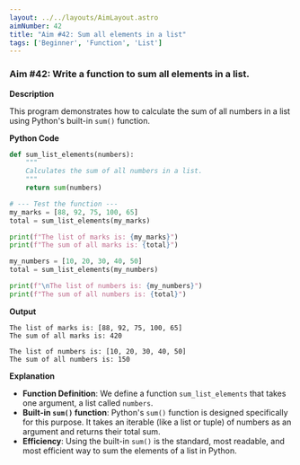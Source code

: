 ```yaml
---
layout: ../../layouts/AimLayout.astro
aimNumber: 42
title: "Aim #42: Sum all elements in a list"
tags: ['Beginner', 'Function', 'List']
---
```


### Aim #42: Write a function to sum all elements in a list.

**Description**

This program demonstrates how to calculate the sum of all numbers in a list using Python's built-in `sum()` function.

**Python Code**

```python
def sum_list_elements(numbers):
    """
    Calculates the sum of all numbers in a list.
    """
    return sum(numbers)

# --- Test the function ---
my_marks = [88, 92, 75, 100, 65]
total = sum_list_elements(my_marks)

print(f"The list of marks is: {my_marks}")
print(f"The sum of all marks is: {total}")

my_numbers = [10, 20, 30, 40, 50]
total = sum_list_elements(my_numbers)

print(f"\nThe list of numbers is: {my_numbers}")
print(f"The sum of all numbers is: {total}")
```

**Output**

```text
The list of marks is: [88, 92, 75, 100, 65]
The sum of all marks is: 420

The list of numbers is: [10, 20, 30, 40, 50]
The sum of all numbers is: 150
```

**Explanation**

- **Function Definition**: We define a function `sum_list_elements` that takes one argument, a list called `numbers`.
- **Built-in `sum()` function**: Python's `sum()` function is designed specifically for this purpose. It takes an iterable (like a list or tuple) of numbers as an argument and returns their total sum.
- **Efficiency**: Using the built-in `sum()` is the standard, most readable, and most efficient way to sum the elements of a list in Python.
